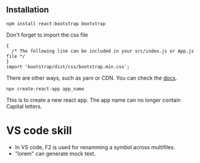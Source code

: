 ## Installation

```
npm install react-bootstrap bootstrap
```

Don't forget to import the css file

```
{
  /* The following line can be included in your src/index.js or App.js file */
}
import 'bootstrap/dist/css/bootstrap.min.css';
```

There are other ways, such as yarn or CDN. You can check the [docs](https://react-bootstrap.netlify.app/docs/getting-started/introduction).

```
npx create-react-app app_name
```

This is to create a new react app. The app name can no longer contain Capital letters.

# VS code skill

- In VS code, F2 is used for renamming a symbol across multifiles.
- "lorem" can generate mock text.
